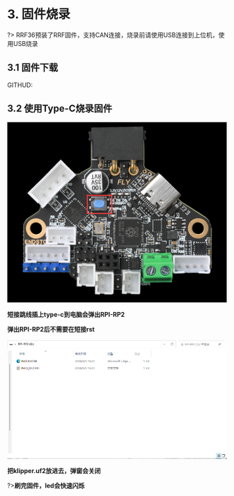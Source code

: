 # 3. 固件烧录

?> RRF36预装了RRF固件，支持CAN连接，烧录前请使用USB连接到上位机，使用USB烧录

## 3.1 固件下载

GITHUD:

## 3.2 使用Type-C烧录固件



![rst](../../images/boards/fly_rrf36/RST.png)

**短接跳线插上type-c到电脑会弹出RPI-RP2**

**弹出RPI-RP2后不需要在短接rst**

![pri](../../images/boards/fly_sht36_pro/pri.png)

**把klipper.uf2放进去，弹窗会关闭**

?>**刷完固件，led会快速闪烁**

